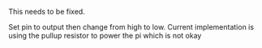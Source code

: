 This needs to be fixed.

Set pin to output then change from high to low. Current implementation is using the pullup resistor to power the pi which is not okay
